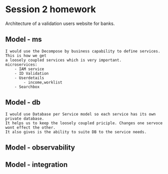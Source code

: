 # Session 2 homework
Architecture of a validation users website for banks.

## Model - ms
    I would use the Decompose by business capability to define services. This is how we get 
    a loosely coupled services which is very important.
    microservices:
        - IAM service
        - ID Validation
        - Userdetails
            - income,worklist
        - Searchbox       
## Model - db
    I would use Database per Service model so each service has its own private database.
    It helps us to keep the loosely coupled priciple. Changes one servoce wont effect the other.
    It also gives is the ability to suite DB to the service needs.
    
## Model - observability

## Model - integration
    

